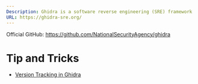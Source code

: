 ```yaml
---
Description: Ghidra is a software reverse engineering (SRE) framework
URL: https://ghidra-sre.org/
---
```

Official GitHub: https://github.com/NationalSecurityAgency/ghidra


# Tip and Tricks
- [Version Tracking in Ghidra](../../Readwise/Articles/Connor%20Ford%20-%20Version%20Tracking%20in%20Ghidra.md)



